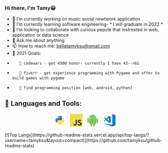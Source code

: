 ### Hi there, I'm Tamy😀


- 🔭 I’m currently working on music social newtwork application
- 🌱 I’m currently learning software engineering- * I will graduate in 2022 *
- 👯 I’m looking to collaborate with curious pepole that instrested in web, application or data science
- 💬 Ask me about anything
- 📫 How to reach me: bellatamyksu@gmail.com
- 🎯 2021 Goals: 
-        🔹 codewars - get 4500 honor- currently I have 43-->61
-        🔹 fiverr - get experience programming with Pygame and offer to build games with pygame
-        🔹 find programming position [web, android, python]

## 🧰 Languages and Tools:
<p align="center">
<img src="https://raw.githubusercontent.com/github/explore/80688e429a7d4ef2fca1e82350fe8e3517d3494d/topics/python/python.png" alt="Python" height="40" style="vertical-align:top; margin:4px">
<img src="https://raw.githubusercontent.com/github/explore/80688e429a7d4ef2fca1e82350fe8e3517d3494d/topics/javascript/javascript.png" alt="Javascript" height="40" style="vertical-align:top; margin:4px">
<img src="https://raw.githubusercontent.com/github/explore/80688e429a7d4ef2fca1e82350fe8e3517d3494d/topics/android/android.png" alt="android" height="40" style="vertical-align:top; margin:4px">
<img src="https://raw.githubusercontent.com/github/explore/80688e429a7d4ef2fca1e82350fe8e3517d3494d/topics/visual-studio-code/visual-studio-code.png" alt="VS Code" height="40" style="vertical-align:top; margin:4px">
</p>
[![Top Langs](https://github-readme-stats.vercel.app/api/top-langs/?username=tamyksu&layout=compact)](https://github.com/tamyksu/github-readme-stats)
    

